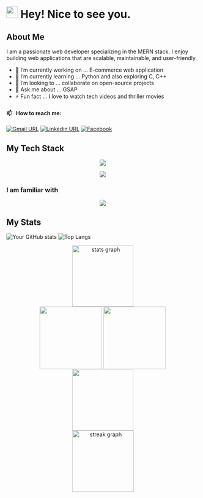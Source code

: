 
<h1>
  <img src="https://emojis.slackmojis.com/emojis/images/1531849430/4246/blob-sunglasses.gif?1531849430" width="30"/> Hey! Nice to see you.
</h1>

## About Me

I am a passionate web developer specializing in the MERN stack. I enjoy building web applications that are scalable, maintainable, and user-friendly. 

- 🔭 I’m currently working on ... E-commerce web application
- 🌱 I’m currently learning ... Python and also exploring C, C++
- 👯 I’m looking to ... collaborate on open-source projects
- 💬 Ask me about ... GSAP
- ⚡ Fun fact ... I love to watch tech videos and thriller movies

#### 📫 &nbsp; How to reach me:
[![Gmail URL](https://img.shields.io/badge/social--badge?style=social&label=email&logo=gmail&logoSize=30)](mailto:developernihar@gmail.com)
[![Linkedin URL](https://img.shields.io/badge/social--badge?style=social&label=linkedin&logo=linkedin&logoSize=30)](https://www.linkedin.com/in/developer-nihar/)
[![Facebook](https://img.shields.io/badge/social--badge?style=social&label=Facebook&logo=facebook&logoSize=30)](https://www.facebook.com/niharmondal.01/)



## My Tech Stack
<p align="center">
  <a href="https://skillicons.dev">
    <img src="https://skillicons.dev/icons?i=html,css,tailwind,bootstrap,js,ts,react,nextjs,redux," />
  </a>
</p>
<p align="center">
  <a href="https://skillicons.dev">
    <img src="https://skillicons.dev/icons?i=firebase,nodejs,express,prisma,mongodb,postgres" />
  </a>
</p>

### I am familiar with
<p align="center">
  <a href="https://skillicons.dev">
    <img src="https://skillicons.dev/icons?i=py,c,cpp,graphql" />
  </a>
</p>

## My Stats

![Your GitHub stats](https://github-readme-stats.vercel.app/api?username=NiharMondal&show_icons=true&theme=radical)
![Top Langs](https://github-readme-stats.vercel.app/api/top-langs/?username=NiharMondal&layout=compact&theme=radical)
<div align="center">
<img src="https://github-readme-stats.vercel.app/api?username=NiharMondal&hide_title=false&hide_rank=false&show_icons=true&include_all_commits=true&count_private=true&disable_animations=false&theme=dark&locale=en&hide_border=true&order=1&border_radius=0" height="160em" alt="stats graph"  /> 
  <br>
  <img align="center" src="http://github-profile-summary-cards.vercel.app/api/cards/most-commit-language?username=NiharMondal&theme=dark" height="163em" />
  <img align="center" src="http://github-profile-summary-cards.vercel.app/api/cards/repos-per-language?username=NiharMondal&theme=dark" height="163em" /> 
  <br>
  <img align="center" src="http://github-profile-summary-cards.vercel.app/api/cards/profile-details?username=NiharMondal&theme=dark" height="160em" /> 
  <br>
  <img src="https://streak-stats.demolab.com?user=NiharMondal&locale=en&mode=daily&theme=dark&hide_border=true&border_radius=0&order=3" height="161em" alt="streak graph"  />
</div>
